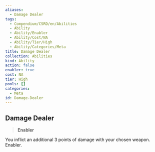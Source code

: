 ```yaml
---
aliases:
  - Damage Dealer
tags:
  - Compendium/CSRD/en/Abilities
  - Ability
  - Ability/Enabler
  - Ability/Cost/NA
  - Ability/Tier/High
  - Ability/Categories/Meta
title: Damage Dealer
collection: Abilities
kind: Ability
action: false
enabler: true
cost: NA
tier: High
pools: []
categories:
  - Meta
id: Damage-Dealer
---
```

## Damage Dealer    
>**Enabler**  
    
You inflict an additional 3 points of damage with your chosen weapon. Enabler.
